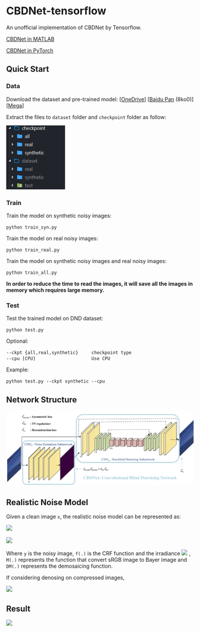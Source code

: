 # CBDNet-tensorflow 

An unofficial implementation of CBDNet by Tensorflow.

[CBDNet in MATLAB](https://github.com/GuoShi28/CBDNet)

[CBDNet in PyTorch](https://github.com/IDKiro/CBDNet-pytorch)

## Quick Start

### Data

Download the dataset and pre-trained model: 
[[OneDrive](https://zjueducn-my.sharepoint.com/:f:/g/personal/3140103306_zju_edu_cn/EorD2T0_OHNEu_5rH6IpdzYB0l3SM9IfmyxWhHjyfVfFJA?e=YL4V99)]
[[Baidu Pan](https://pan.baidu.com/s/1ObvekJcPhtK9RUOC86vmNA) (8ko0)]
[[Mega](https://mega.nz/#F!uOZEVAYR!fbf-RCtnbUR7mlHZsgiL5g)]

Extract the files to `dataset` folder and `checkpoint` folder as follow:

![](imgs/folder.png)

### Train

Train the model on synthetic noisy images:

```
python train_syn.py
```

Train the model on real noisy images:

```
python train_real.py
```

Train the model on synthetic noisy images and real noisy images:

```
python train_all.py
```

**In order to reduce the time to read the images, it will save all the images in memory which requires large memory.**

### Test

Test the trained model on DND dataset:

```
python test.py
```

Optional:

```
--ckpt {all,real,synthetic}     checkpoint type
--cpu [CPU]                     Use CPU
```

Example:

```
python test.py --ckpt synthetic --cpu
```

## Network Structure

![Image of Network](imgs/CBDNet_v13.png)

## Realistic Noise Model
Given a clean image `x`, the realistic noise model can be represented as:

![](http://latex.codecogs.com/gif.latex?\\textbf{y}=f(\\textbf{DM}(\\textbf{L}+n(\\textbf{L}))))

![](http://latex.codecogs.com/gif.latex?n(\\textbf{L})=n_s(\\textbf{L})+n_c)

Where `y` is the noisy image, `f(.)` is the CRF function and the irradiance ![](http://latex.codecogs.com/gif.latex?\\textbf{L}=\\textbf{M}f^{-1}(\\textbf{x})) , `M(.)` represents the function that convert sRGB image to Bayer image and `DM(.)` represents the demosaicing function.

If considering denosing on compressed images, 

![](http://latex.codecogs.com/gif.latex?\\textbf{y}=JPEG(f(\\textbf{DM}(\\textbf{L}+n(\\textbf{L})))))

## Result

![](imgs/results.png)
